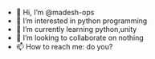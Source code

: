 - 👋 Hi, I’m @madesh-ops
- 👀 I’m interested in python programming
- 🌱 I’m currently learning python,unity
- 💞️ I’m looking to collaborate on nothing
- 📫 How to reach me: do you?

<!---
madesh-ops/madesh-ops is a ✨ special ✨ repository because its `README.md` (this file) appears on your GitHub profile.
You can click the Preview link to take a look at your changes.
--->
